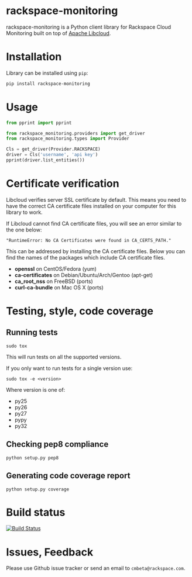 # rackspace-monitoring

rackspace-monitoring is a Python client library for Rackspace Cloud Monitoring
built on top of [Apache Libcloud](http://libcloud.apache.org).

# Installation

Library can be installed using `pip`:

```bash
pip install rackspace-monitoring
```

# Usage

```python
from pprint import pprint

from rackspace_monitoring.providers import get_driver
from rackspace_monitoring.types import Provider

Cls = get_driver(Provider.RACKSPACE)
driver = Cls('username', 'api key')
pprint(driver.list_entities())
```

# Certificate verification

Libcloud verifies server SSL certificate by default. This means you need to
have the correct CA certificate files installed on your computer for this
library to work.

If Libcloud cannot find CA certificate files, you will see an error similar to
the one below:

`"RuntimeError: No CA Certificates were found in CA_CERTS_PATH."`

This can be addressed by installing the CA certificate files. Below you can
find the names of the packages which include CA certificate files.

* **openssl** on CentOS/Fedora (yum)
* **ca-certificates** on Debian/Ubuntu/Arch/Gentoo (apt-get)
* **ca_root_nss** on FreeBSD (ports)
* **curl-ca-bundle** on Mac OS X (ports)

# Testing, style, code coverage

## Running tests

`sudo tox`

This will run tests on all the supported versions.

If you only want to run tests for a single version use:

`sudo tox -e <version>`

Where version is one of:

* py25
* py26
* py27
* pypy
* py32

## Checking pep8 compliance

`python setup.py pep8`

## Generating code coverage report

`python setup.py coverage`

# Build status

[![Build Status](https://secure.travis-ci.org/racker/rackspace-monitoring.png)](http://travis-ci.org/racker/rackspace-monitoring)

# Issues, Feedback

Please use Github issue tracker or send an email to `cmbeta@rackspace.com`.
